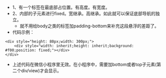 * 1、有一个标签在最底部占位置。有高度。有宽度。
* 2、内部的子元素进行fixed。宽继承。高继承。如此就可以保证底部导航的独立。
    - 就不用给body之类的标签加padding-bottom来补充这段悬浮的差距了。
* 代码示例：
```
<div style="height: 80px;width: 300px;">
    <div style="width: inherit;height: inherit;background: #f00;position: fixed;"></div>
</div>
```
* 上述代码在微信小程序里无效。在小程序中，需要加bottom或者top子元素(第二个div/view)才会显示。

